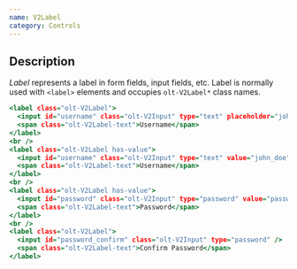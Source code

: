 ```yaml
---
name: V2Label
category: Controls
---
```


## Description

*Label* represents a label in form fields, input fields, etc. Label is normally
used with `<label>` elements and occupies `olt-V2Label*` class names.

```label.html
<label class="olt-V2Label">
  <input id="username" class="olt-V2Input" type="text" placeholder="john_doe" />
  <span class="olt-V2Label-text">Username</span>
</label>
<br />
<label class="olt-V2Label has-value">
  <input id="username" class="olt-V2Input" type="text" value="john_doe" />
  <span class="olt-V2Label-text">Username</span>
</label>
<br />
<label class="olt-V2Label has-value">
  <input id="password" class="olt-V2Input" type="password" value="password-xyz" />
  <span class="olt-V2Label-text">Password</span>
</label>
<br />
<label class="olt-V2Label">
  <input id="password_confirm" class="olt-V2Input" type="password" />
  <span class="olt-V2Label-text">Confirm Password</span>
</label>
```
